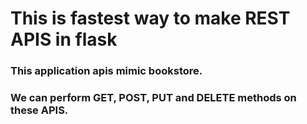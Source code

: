 # This is fastest way to make REST APIS in flask

### This application apis mimic bookstore.

### We can perform GET, POST, PUT and DELETE methods on these APIS.
